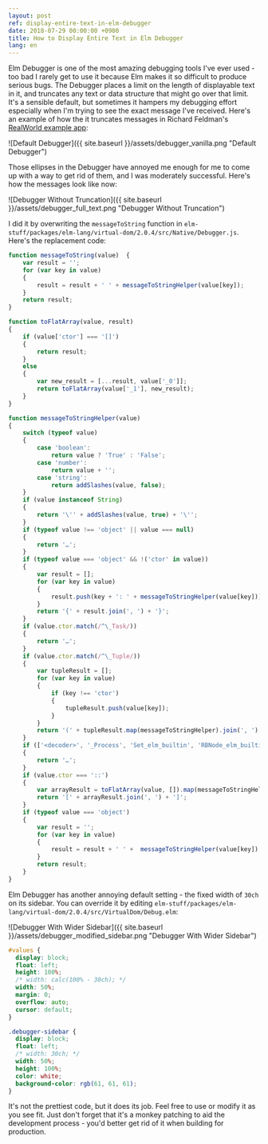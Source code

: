 ```yaml
---
layout: post
ref: display-entire-text-in-elm-debugger
date: 2018-07-29 00:00:00 +0900
title: How to Display Entire Text in Elm Debugger
lang: en
---
```


Elm Debugger is one of the most amazing debugging tools I've ever used - too bad I rarely get to use it because Elm makes it so difficult to produce serious bugs. The Debugger places a limit on the length of displayable text in it, and truncates any text or data structure that might go over that limit. It's a sensible default, but sometimes it hampers my debugging effort especially when I'm trying to see the exact message I've received. Here's an example of how the it truncates messages in Richard Feldman's [RealWorld example app](https://github.com/rtfeldman/elm-spa-example):

![Default Debugger]({{ site.baseurl }}/assets/debugger_vanilla.png "Default Debugger")

Those ellipses in the Debugger have annoyed me enough for me to come up with a way to get rid of them, and I was moderately successful. Here's how the messages look like now:

![Debugger Without Truncation]({{ site.baseurl }}/assets/debugger_full_text.png "Debugger Without Truncation")

I did it by overwriting the `messageToString` function in `elm-stuff/packages/elm-lang/virtual-dom/2.0.4/src/Native/Debugger.js`. Here's the replacement code:

```javascript
function messageToString(value)  {
	var result = '';
	for (var key in value)
	{
		result = result + ' ' + messageToStringHelper(value[key]);
	}
	return result;
}

function toFlatArray(value, result)
{
	if (value['ctor'] === '[]')
	{
		return result;
	}
	else
	{
		var new_result = [...result, value['_0']];
		return toFlatArray(value['_1'], new_result);
	}
}

function messageToStringHelper(value)
{
	switch (typeof value)
	{
		case 'boolean':
			return value ? 'True' : 'False';
		case 'number':
			return value + '';
		case 'string':
			return addSlashes(value, false);
	}
	if (value instanceof String)
	{
		return '\'' + addSlashes(value, true) + '\'';
	}
	if (typeof value !== 'object' || value === null)
	{
		return '…';
	}
	if (typeof value === 'object' && !('ctor' in value))
	{
		var result = [];
		for (var key in value)
		{
			result.push(key + ': ' + messageToStringHelper(value[key]));
		}
		return '{' + result.join(', ') + '}';
	}
	if (value.ctor.match(/^\_Task/))
	{
		return '…';
	}
	if (value.ctor.match(/^\_Tuple/))
	{
		var tupleResult = [];
		for (var key in value)
		{
			if (key !== 'ctor')
			{
				tupleResult.push(value[key]);
			}
		}
		return '(' + tupleResult.map(messageToStringHelper).join(', ') + ')';
	}
	if (['<decoder>', '_Process', 'Set_elm_builtin', 'RBNode_elm_builtin', 'RBEmpty_elm_builtin'].indexOf(value.ctor) >= 0)
	{
		return '…';
	}
	if (value.ctor === '::')
	{
		var arrayResult = toFlatArray(value, []).map(messageToStringHelper);
		return '[' + arrayResult.join(', ') + ']';
	}
	if (typeof value === 'object')
	{
		var result = '';
		for (var key in value)
		{
			result = result + ' ' +  messageToStringHelper(value[key]);
		}
		return result;
	}
}
```

Elm Debugger has another annoying default setting - the fixed width of `30ch` on its sidebar. You can override it by editing `elm-stuff/packages/elm-lang/virtual-dom/2.0.4/src/VirtualDom/Debug.elm`:

![Debugger With Wider Sidebar]({{ site.baseurl }}/assets/debugger_modified_sidebar.png "Debugger With Wider Sidebar")

```css
#values {
  display: block;
  float: left;
  height: 100%;
  /* width: calc(100% - 30ch); */
  width: 50%;
  margin: 0;
  overflow: auto;
  cursor: default;
}

.debugger-sidebar {
  display: block;
  float: left;
  /* width: 30ch; */ 
  width: 50%;
  height: 100%;
  color: white;
  background-color: rgb(61, 61, 61);
}
```

It's not the prettiest code, but it does its job. Feel free to use or modify it as you see fit. Just don't forget that it's a monkey patching to aid the development process - you'd better get rid of it when building for production.
